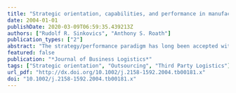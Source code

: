 ```yaml
---
title: "Strategic orientation, capabilities, and performance in manufacturer-3PL relationships"
date: 2004-01-01
publishDate: 2020-03-09T06:59:35.439213Z
authors: ["Rudolf R. Sinkovics", "Anthony S. Roath"]
publication_types: ["2"]
abstract: "The strategy/performance paradigm has long been accepted within the management discipline as a framework to explain a firm's survival in the market environment (Chandler 1962; Chandler and Hanks 1994; Luo 1999; Mintzberg 1983; Porter 1979, 1980, 1985). Strategy influences and directs the conduct of day-to-day business operations. It also provides a foundation for longterm success. However, the strategy-performance relationship may not be direct, especially given the increased reliance upon relationships to achieve strategic goals. In fact, previous research has conceptualized an indirect relationship between strategic orientation and performance (Han, Kim, and Srivastava 1998). Organizational capabilities may impact performance as well, i.e., mediate the strategy-performance relationship. If efforts are focused on developing the \"right\" capabilities, performance will be enhanced. The current study empirically investigates proposed, theoretically-based relationships between strategy and performance within an interorganizational context. i.e., manufacturer - 3PL (thirdparty logistics providers) relationships. Capabilities within this context are operationalized in terms of operational flexibility and collaboration. These capabilities are enhanced through interaction between the firms. In the following sections, relevant literature is reviewed and used to introduce key constructs and develop a model of the proposed relationships. The presentation of research hypotheses, discussion of research methodology, results, and the theoretical/managerial implications of the research follow this section."
featured: false
publication: "*Journal of Business Logistics*"
tags: ["Strategic orientation", "Outsourcing", "Third Party Logistics"]
url_pdf: "http://dx.doi.org/10.1002/j.2158-1592.2004.tb00181.x"
doi: "10.1002/j.2158-1592.2004.tb00181.x"
---
```


